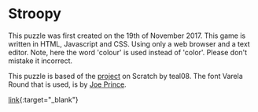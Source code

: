 # Stroopy
This puzzle was first created on the 19th of November 2017.
This game is written in HTML, Javascript and CSS. Using only a web browser and a text editor. Note, here the word 'colour' is used instead of 'color'. Please don't mistake it incorrect.

This puzzle is based of the [project](https://scratch.mit.edu/projects/138819119/) on Scratch by teal08. The font Varela Round that is used, is by [Joe Prince](https://fonts.google.com/specimen/Varela+Round).

[link](www.google.com){:target="_blank"}
